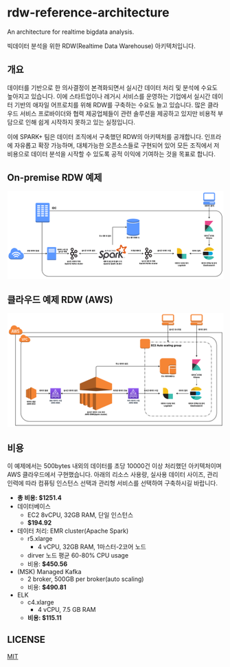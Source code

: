 # rdw-reference-architecture
An architecture for realtime bigdata analysis.

빅데이터 분석을 위한 RDW(Realtime Data Warehouse) 아키텍처입니다.

## 개요

데이터를 기반으로 한 의사결정이 본격화되면서 실시간 데이터 처리 및 분석에 수요도 높아지고 있습니다. 이에 스타트업이나 레거시 서비스를 운영하는 기업에서 실시간 데이터 기반의 애자일 어프로치를 위해 RDW를 구축하는 수요도 늘고 있습니다. 많은 클라우드 서비스 프로바이더와 협력 제공업체들이 관련 솔루션을 제공하고 있지만 비용적 부담으로 인해 쉽게 시작하지 못하고 있는 실정입니다.

이에 SPARK+ 팀은 데이터 조직에서 구축했던 RDW의 아키텍처를 공개합니다. 인프라에 자유롭고 확장 가능하며, 대체가능한 오픈소스들로 구현되어 있어 모든 조직에서 저비용으로 데이터 분석을 시작할 수 있도록 공적 이익에 기여하는 것을 목표로 합니다.

## On-premise RDW 예제

![](./images/rdw-onprem-arch.png)

## 클라우드 예제 RDW (AWS)

![](images/cloud-rdw-arch.png)

## 비용

이 예제에서는 500bytes 내외의 데이터를 초당 10000건 이상 처리했던 아키텍처이며 AWS 클라우드에서 구현했습니다. 아래의 리소스 사용량, 실사용 데이터 사이즈, 관리 인력에 따라 컴퓨팅 인스턴스 선택과 관리형 서비스를 선택하여 구축하시길 바랍니다.

- **총 비용: $1251.4**
- 데이터베이스
  - EC2 8vCPU, 32GB RAM, 단일 인스턴스 
  - **$194.92**
- 데이터 처리: EMR cluster(Apache Spark)
  - r5.xlarge
    - 4 vCPU, 32GB RAM, 1마스터-2코어 노드
  - dirver 노드 평균 60-80% CPU usage
  - 비용: **$450.56**
- (MSK) Managed Kafka
  - 2 broker, 500GB per broker(auto scaling)
  - 비용: **$490.81**
- ELK
  - c4.xlarge
    - 4 vCPU, 7.5 GB RAM
  - **비용: $115.11**

## LICENSE

[MIT](https://github.com/SWM-SparkPlus/rdw-reference-architecture/blob/main/LICENSE)